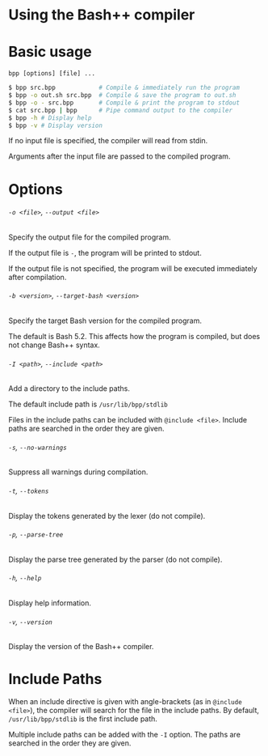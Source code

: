 # Using the Bash++ compiler

# Basic usage

`bpp [options] [file] ...`

```bash
$ bpp src.bpp            # Compile & immediately run the program
$ bpp -o out.sh src.bpp  # Compile & save the program to out.sh
$ bpp -o - src.bpp       # Compile & print the program to stdout
$ cat src.bpp | bpp      # Pipe command output to the compiler
$ bpp -h # Display help
$ bpp -v # Display version
```

If no input file is specified, the compiler will read from stdin.

Arguments after the input file are passed to the compiled program.

# Options

###### `-o <file>`, `--output <file>`

Specify the output file for the compiled program.

If the output file is `-`, the program will be printed to stdout.

If the output file is not specified, the program will be executed immediately after compilation.

###### `-b <version>`, `--target-bash <version>`

Specify the target Bash version for the compiled program.

The default is Bash 5.2. This affects how the program is compiled, but does not change Bash++ syntax.

###### `-I <path>`, `--include <path>`

Add a directory to the include paths.

The default include path is `/usr/lib/bpp/stdlib`

Files in the include paths can be included with `@include <file>`. Include paths are searched in the order they are given.

###### `-s`, `--no-warnings`

Suppress all warnings during compilation.

###### `-t`, `--tokens`

Display the tokens generated by the lexer (do not compile).

###### `-p`, `--parse-tree`

Display the parse tree generated by the parser (do not compile).

###### `-h`, `--help`

Display help information.

###### `-v`, `--version`

Display the version of the Bash++ compiler.

# Include Paths

When an include directive is given with angle-brackets (as in `@include <file>`), the compiler will search for the file in the include paths. By default, `/usr/lib/bpp/stdlib` is the first include path.

Multiple include paths can be added with the `-I` option. The paths are searched in the order they are given.
